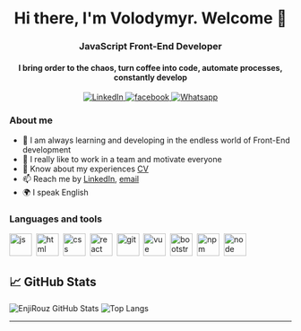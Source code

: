 <div id="header" align="center">
  <h1>Hi there, I'm Volodymyr. Welcome 👋</h1>
  <h3>JavaScript Front-End Developer</h3>
  <h4>I bring order to the chaos, turn coffee into code, automate processes, constantly develop</h4>
</div>

<div id="socials" align="center">
  <a href="https://www.linkedin.com/in/volodymyr-forushchenko-web-developer/" target="_blank">
    <img src="https://img.shields.io/badge/LinkedIn-blue?style=for-the-badge&logo=linkedin&logoColor=white"
      alt="LinkedIn" />
  </a>
  <a href="https://www.facebook.com/profile.php?id=100014390620011" target="_blank">
    <img src="https://img.shields.io/badge/Facebook-blue?style=for-the-badge&logo=facebook&logoColor=white"
      alt="facebook" />
  </a>
  <a href="https://api.whatsapp.com/send?phone=5879681394" target="_blank">
    <img src="https://img.shields.io/badge/Whatsapp-blue?style=for-the-badge&logo=whatsapp&logoColor=white"
      alt="Whatsapp" />
  </a>
</div>

### About me
- 🌱 I am always learning and developing in the endless world of Front-End development
- 📝 I really like to work in a team and motivate everyone
- 📄 Know about my experiences [CV](https://eloquent-pithivier-0e7e26.netlify.app/)
- 📫 Reach me by [LinkedIn](https://www.linkedin.com/in/volodymyr-forushchenko-web-developer/),
[email](mailto:forusvy@gmail.com)
- 🌍 I speak English


### Languages and tools

<img src="https://cdn.jsdelivr.net/gh/devicons/devicon/icons/javascript/javascript-original.svg" title="js" width="40"
  height="40" />&nbsp;
<img src="https://cdn.jsdelivr.net/gh/devicons/devicon/icons/html5/html5-original.svg" title="html" width="40"
  height="40" />&nbsp;
<img src="https://cdn.jsdelivr.net/gh/devicons/devicon/icons/css3/css3-original.svg" title="css" width="40"
  height="40" />&nbsp;
<img src="https://cdn.jsdelivr.net/gh/devicons/devicon/icons/react/react-original.svg" title="react" width="40"
  height="40" />&nbsp;
<img src="https://cdn.jsdelivr.net/gh/devicons/devicon/icons/git/git-plain.svg" title="git" width="40"
  height="40" />&nbsp;
<img src="https://cdn.jsdelivr.net/gh/devicons/devicon/icons/vuejs/vuejs-original.svg" title="vue" width="40"
  height="40" />&nbsp;
<img src="https://cdn.jsdelivr.net/gh/devicons/devicon/icons/bootstrap/bootstrap-plain.svg" title="bootstrap" width="40"
  height="40" />&nbsp;
<img src="https://cdn.jsdelivr.net/gh/devicons/devicon/icons/npm/npm-original-wordmark.svg" title="npm" width="40"
  height="40" />&nbsp;
<img src="https://cdn.jsdelivr.net/gh/devicons/devicon/icons/nodejs/nodejs-original.svg" title="node" width="40"
  height="40" />&nbsp;


<!-- ### My stat

<div id="stat" align="center">
  <img
    src="https://github-profile-summary-cards.vercel.app/api/cards/profile-details?username=VladimirForushchenko&theme=github_dark"
    alt="" />
  <img
    src="https://github-profile-summary-cards.vercel.app/api/cards/most-commit-language?username=VladimirForushchenko&theme=github_dark"
    alt="" />
  <img
    src="https://github-profile-summary-cards.vercel.app/api/cards/stats?username=VladimirForushchenko&theme=github_dark"
    alt="" />
</div> -->

## 📈 GitHub Stats

![EnjiRouz GitHub
Stats](https://github-readme-stats.vercel.app/api?username=VladimirForushchenko_private=true&hide=contribs&show_icons=true&theme=radical)
![Top
Langs](https://github-readme-stats.vercel.app/api/top-langs/?username=VladimirForushchenko&count_private=true&hide=tsql&langs_count=7&theme=radical&layout=compact)

---
